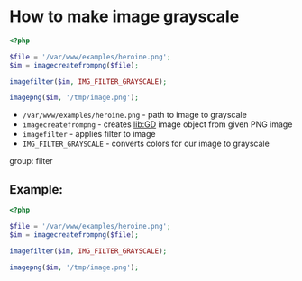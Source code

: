 # How to make image grayscale

```php
<?php

$file = '/var/www/examples/heroine.png';
$im = imagecreatefrompng($file);

imagefilter($im, IMG_FILTER_GRAYSCALE);

imagepng($im, '/tmp/image.png');
```

- `/var/www/examples/heroine.png` - path to image to grayscale
- `imagecreatefrompng` - creates [lib:GD](https://onelinerhub.com/php-gd/how-to-install-gd-for-php-on-ubuntu-ubuntuversion) image object from given PNG image
- `imagefilter` - applies filter to image
- `IMG_FILTER_GRAYSCALE` - converts colors for our image to grayscale

group: filter

## Example: 
```php
<?php

$file = '/var/www/examples/heroine.png';
$im = imagecreatefrompng($file);

imagefilter($im, IMG_FILTER_GRAYSCALE);

imagepng($im, '/tmp/image.png');
```

